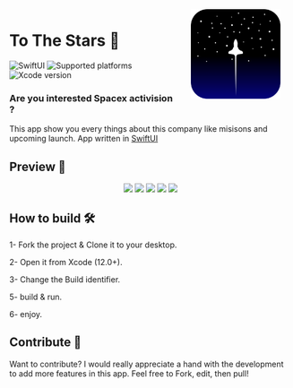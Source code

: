 <img src="XMissions-rest/Assets.xcassets/Icon/icon-radius.imageset/Icon@3x.png" width="160" align="right" hspace="20" />

# To The Stars 🚀
![SwiftUI](https://img.shields.io/badge/SwiftUI-black?logo=swift)
![Supported platforms](https://img.shields.io/badge/Platform%20Compatibility-iOS-red?logo=apple&?color=red)
![Xcode version](https://img.shields.io/badge/Xcode%2012+-black?logo=xcode)
### Are you interested Spacex activision ? 
This app show you every things about this company like misisons and upcoming launch.
App written in [SwiftUI](https://developer.apple.com/xcode/swiftui/)

## Preview 📱

<div align="center">
    <img src="XMission-images/Preview/Home.png" height="400"/>
    <img src="XMission-images/Preview/Latest.png" height="400" />
    <img src="XMission-images/Preview/Detail.png" height="400" />
    <img src="XMission-images/Preview/Rocket.png" height="400" />
    <img src="XMission-images/Preview/Place.png" height="400" />
</div>

## How to build 🛠

1- Fork the project & Clone it to your desktop.

2- Open it from Xcode (12.0+).

3- Change  the Build identifier.

5- build & run.

6- enjoy.

## Contribute 🧩

Want to contribute? I would really appreciate a hand with the development to add more features in this app.
Feel free to Fork, edit, then pull!


